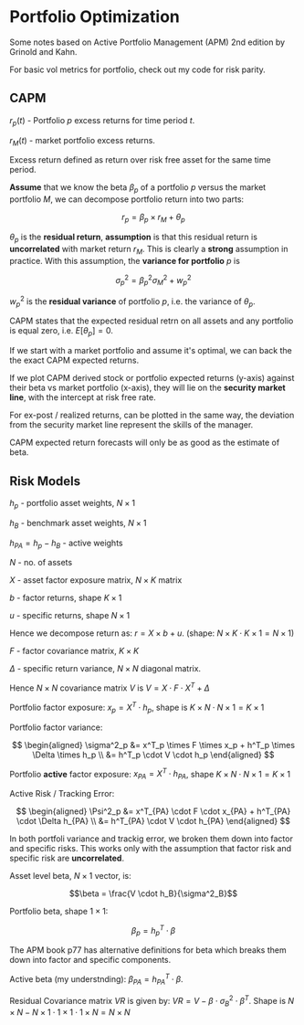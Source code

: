 # Portfolio Optimization

Some notes based on Active Portfolio Management (APM) 2nd edition by Grinold and Kahn.

For basic vol metrics for portfolio, check out my code for risk parity. 


## CAPM

$r_p(t)$ - Portfolio $p$ excess returns for time period $t$.

$r_M(t)$ - market portfolio excess returns.

Excess return defined as return over risk free asset for the same time period.

**Assume** that we know the beta $\beta_p$ of a portfolio $p$ versus the market portfolio $M$, we can decompose portfolio return into two parts:

$$ r_p = \beta_p \times r_M + \theta_p $$

$\theta_p$ is the **residual return**, **assumption** is that this residual return is **uncorrelated** with market return $r_M$. This is clearly a **strong** assumption in practice. With this assumption, the **variance for portfolio** $p$ is

$$\sigma^2_p = \beta^2_p \sigma^2_M + w^2_p $$

$w^2_p$ is the **residual variance** of portfolio $p$, i.e. the variance of $\theta_p$.

CAPM states that the expected residual retrn on all assets and any portfolio is equal zero, i.e. $E[\theta_p] = 0$.

If we start with a market portfolio and assume it's optimal, we can back the the exact CAPM expected returns.

If we plot CAPM derived stock or portfolio expected returns (y-axis) against their beta vs market portfolio (x-axis), they will lie on the **security market line**, with the intercept at risk free rate.

For ex-post / realized returns, can be plotted in the same way, the deviation from the security market line represent the skills of the manager.

CAPM expected return forecasts will only be as good as the estimate of beta.

## Risk Models

$h_p$ - portfolio asset weights, $N \times 1$

$h_B$ - benchmark asset weights, $N \times 1$

$h_{PA} = h_p - h_B$ - active weights

$N$ - no. of assets

$X$ - asset factor exposure matrix, $N \times K$ matrix

$b$ - factor returns, shape $K \times 1$

$u$ - specific returns, shape $N \times 1$

Hence we decompose return as: $r = X \times b + u$. (shape: $N \times K \cdot K \times 1 = N \times 1$)

$F$ - factor covariance matrix, $K \times K$

$\Delta$ - specific return variance, $N \times N$ diagonal matrix.

Hence $N \times N$ covariance matrix $V$ is $V = X \cdot F \cdot X^T + \Delta$

Portfolio factor exposure: $x_p = X^T \cdot h_p$, shape is $K \times N \cdot N \times 1 = K \times 1$

Portfolio factor variance: 

$$
\begin{aligned}
\sigma^2_p &= x^T_p \times F \times x_p + h^T_p \times \Delta \times h_p \\
&= h^T_p \cdot V \cdot h_p
\end{aligned}
$$

Portfolio **active** factor exposure: $x_{PA} = X^T \cdot h_{PA}$, shape $K \times N \cdot N \times 1 = K \times 1$

Active Risk / Tracking Error:

$$
\begin{aligned}
\Psi^2_p &= x^T_{PA} \cdot F \cdot x_{PA} + h^T_{PA} \cdot \Delta h_{PA} \\
&= h^T_{PA} \cdot V \cdot h_{PA}
\end{aligned}
$$

In both portfoli variance and trackig error, we broken them down into factor and specific risks. This works only with the assumption that factor risk and specific risk are **uncorrelated**.

Asset level beta, $N \times 1$ vector, is:

$$\beta = \frac{V \cdot h_B}{\sigma^2_B}$$

Portfolio beta, shape $1 \times 1$:

$$\beta_p = h^T_p \cdot \beta$$

The APM book p77 has alternative definitions for beta which breaks them down into factor and specific components.

Active beta (my understnding): $\beta_{PA} = h^T_{PA} \cdot \beta$.

Residual Covariance matrix $VR$ is given by: $VR = V - \beta \cdot \sigma^2_B \cdot \beta^T$. Shape is $N \times N - N \times 1 \cdot 1 \times 1 \cdot 1 \times N = N \times N$
